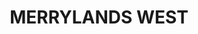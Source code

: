 ---
lastmod: '2025-04-06T06:05:20+00:00'
latitude: -33.835883
layout: suburb
longitude: 150.976594
postcode: '2160'
state: NSW
title: MERRYLANDS WEST
url: /nsw/merrylands-west/
---